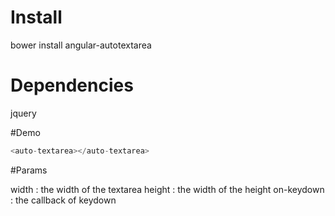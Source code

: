 # Install

bower install angular-autotextarea

# Dependencies

jquery

#Demo

```javascript
<auto-textarea></auto-textarea>
```

#Params

width : the width of the textarea
height : the width of the height
on-keydown : the callback of keydown 
